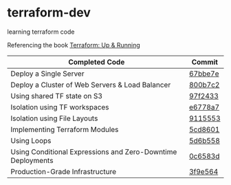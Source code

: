 # terraform-dev
learning terraform code

Referencing the book [Terraform: Up & Running](https://www.terraformupandrunning.com/)


Completed Code | Commit
------------ | -------------
Deploy a Single Server | [67bbe7e](https://github.com/muhannad0/terraform-dev/commit/67bbe7e312e68963eac273950e762f79bbbe72bd)
Deploy a Cluster of Web Servers & Load Balancer | [800b7c2](https://github.com/muhannad0/terraform-dev/commit/800b7c273a58f07a3c273e93ee982c5e3efa8983)
Using shared TF state on S3 | [97f2433](https://github.com/muhannad0/terraform-dev/commit/97f2433c6eeadeb5726917940bab0af4f33c53cb)
Isolation using TF workspaces | [e6778a7](https://github.com/muhannad0/terraform-dev/commit/e6778a7696dfc0eb63ed45394df0333204261d99)
Isolation using File Layouts | [9115553](https://github.com/muhannad0/terraform-dev/commit/9115553865d0dfc5cc06ea1873dab7c3ad7d8295)
Implementing Terraform Modules | [5cd8601](https://github.com/muhannad0/terraform-dev/commit/5cd8601710f1fe4a8f027a6662873ce0750697e4)
Using Loops | [5d6b558](https://github.com/muhannad0/terraform-dev/commit/5d6b5582158fe59d3b652ee6fbda0018417b9117)
Using Conditional Expressions and Zero-Downtime Deployments | [0c6583d](https://github.com/muhannad0/terraform-dev/commit/0c6583d1e4ceb60071dbc8d2e4502d77811238ac)
Production-Grade Infrastructure | [3f9e564](https://github.com/muhannad0/terraform-dev/commit/3f9e564b60f6027f27b0853f3773d41d1aaa3eba)
